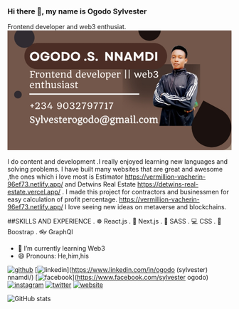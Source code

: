 ### Hi there 👋, my name is Ogodo Sylvester
Frontend developer and web3 enthusiat.
![I am a Frontend developer and web3 enthusiat.](https://github.com/Thetwin21/Ogodo-Sylvester-N/blob/main/IMG_20220419_171837.jpg)

I do content and development .I really enjoyed learning new languages and solving problems. I have built many websites that are great and awesome ,the ones which i love most is Estimator https://vermillion-vacherin-96ef73.netlify.app/ and Detwins Real Estate https://detwins-real-estate.vercel.app/ .
I made this project for contractors and businessmen for easy calculation of profit percentage. https://vermillion-vacherin-96ef73.netlify.app/
I love seeing new ideas on metaverse and blockchains.

##SKILLS AND EXPERIENCE
. ☸ React.js
. 📱 Next.js
. 🎀 SASS
. 💻 CSS
. 🎨 Boostrap
. 👓 GraphQl

- 🌱 I’m currently learning Web3 
- 😄 Pronouns: He,him,his 


[<img src='https://cdn.jsdelivr.net/npm/simple-icons@3.0.1/icons/github.svg' alt='github' height='40'>](https://github.com/Thetwin21)  [<img src='https://cdn.jsdelivr.net/npm/simple-icons@3.0.1/icons/linkedin.svg' alt='linkedin' height='40'>](https://www.linkedin.com/in/ogodo (sylvester) nnamdi/)  [<img src='https://cdn.jsdelivr.net/npm/simple-icons@3.0.1/icons/facebook.svg' alt='facebook' height='40'>](https://www.facebook.com/sylvester ogodo)  [<img src='https://cdn.jsdelivr.net/npm/simple-icons@3.0.1/icons/instagram.svg' alt='instagram' height='40'>](https://www.instagram.com/the_twins_sv/)  [<img src='https://cdn.jsdelivr.net/npm/simple-icons@3.0.1/icons/twitter.svg' alt='twitter' height='40'>](https://twitter.com/Thetwin2121)  [<img src='https://cdn.jsdelivr.net/npm/simple-icons@3.0.1/icons/icloud.svg' alt='website' height='40'>](https://cute-taffy-1971d9.netlify.app/)  

![GitHub stats](https://github-readme-stats.vercel.app/api?username=Thetwin21&show_icons=true)
